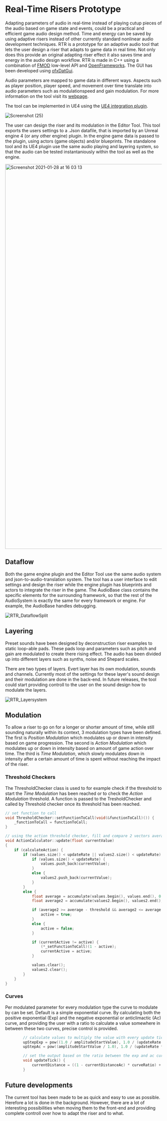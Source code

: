 # Real-Time Risers Prototype
Adapting parameters of audio in real-time instead of playing cutup pieces of the audio based on game state and events, could be a practical and efficient game audio design method. Time and energy can be saved by using adaptive risers instead of other currently standard nonlinear audio development techniques. RTR is a prototype for an adaptive audio tool that lets the user design a riser that adapts to game data in real time. Not only does this provide an original adapting riser effect it also saves time and energy in the audio design workflow. RTR is made in C++ using a combination of [FMOD](https://fmod.com/) low-level API and [OpenFrameworks](https://openframeworks.cc/). The GUI has been developed using [ofxDatGui](https://github.com/braitsch/ofxDatGui).

Audio parameters are mapped to game data in different ways. Aspects such as player position, player speed, and movement over time translate into audio parameters such as modulationspeed and gain modulation. For more information on the tool visit its [webpage](http://sdkoning.com/PF/RTR.html).

The tool can be implemented in UE4 using the [UE4 integration plugin](https://github.com/StijndeK/RTR_UE4Integration).

![Screenshot (25)](https://user-images.githubusercontent.com/31696336/107762003-9a523700-6d2c-11eb-8367-d1198573482b.png)

The user can design the riser and its modulation in the Editor Tool. This tool exports the users settings to a .Json datafile, that is imported by an Unreal engine 4 (or any other engine) plugin. In the engine game data is passed to the plugin, using actors (game objects) and/or blueprints. The standalone tool and its UE4 plugin use the same audio playing and layering system, so that the audio can be tested instantaniously within the tool as well as the engine.

<img width="1235" alt="Screenshot 2021-01-28 at 16 03 13" src="https://user-images.githubusercontent.com/31696336/106205781-55bc8c80-61bf-11eb-9aab-bfdd4743eaab.png">

## Dataflow
Both the game engine plugin and the Editor Tool use the same audio system and json-to-audio-translation system. The tool has a user interface to edit settings and design the riser while the engine plugin has blueprints and actors to integrate the riser in the game. The AudioBase class contains the specific elements for the surrounding framework, so that the rest of the AudioSystem is exactly the same for every framework or engine. For example, the AudioBase handles debugging.

![RTR_DataflowSplit](https://user-images.githubusercontent.com/31696336/104633126-fb8bd980-569e-11eb-92f6-6616ba3970e0.png)

## Layering
Preset sounds have been designed by deconstruction riser examples to static loop-able pads. These pads loop and parameters such as pitch and gain are modulated to create there rising effect. The audio has been divided up into different layers such as synths, noise and Shepard scales.

There are two types of layers. Evert layer has its own modulation, sounds and channels. Currently most of the settings for these layer's sound design and their modulation are done in the back-end. In future releases, the tool could start providing controll to the user on the sound design how to modulate the layers. 

![RTR_Layersystem](https://user-images.githubusercontent.com/31696336/104494075-41c93600-55d6-11eb-9480-007c5f8846e3.png)

## Modulation
To allow a riser to go on for a longer or shorter amount of time, while still sounding naturally within its context, 3 modulation types have been defined. The first is *Position Modulation* which modulates up or down in intensity based on game progression. The second is *Action Modulation* which modulates up or down in intensity based on amount of game action over time. The third is *Time Modulation*, which slowly modulates down in intensity after a certain amount of time is spent without reaching the impact of the riser. 

### Threshold Checkers
The ThresholdChecker class is used to for example check if the threshold to start the *Time Modulation* has been reached or to check the *Action Modulation* threshold. A function is passed to the TresholdChecker and called by Threshold checker once its threshold has been reached.

```C++
// set function to call
void ThresholdChecker::setFunctionToCall(void(&functionToCall)()) {
	_functionToCall = functionToCall;
}

// using the action threshold checker, fill and compare 2 vectors averages, and call function when threshold has been reached
void ActionCalculator::update(float currentValue)
{
	if (calculateAction) {
		if (values.size() < updateRate || values2.size() < updateRate) {
			if (values.size() < updateRate) {
				values.push_back(currentValue);
			}
			else {
				values2.push_back(currentValue);
			}
		}
		else {
			float average = accumulate(values.begin(), values.end(), 0.0) / updateRate;
			float average2 = accumulate(values2.begin(), values2.end(), 0.0) / updateRate;

			if (average2 >= average - threshold && average2 <= average + threshold && average + average2 != 0) {
				active = true;
			}
			else {
				active = false;
			}

			if (currentActive != active) {
				(*_setFunctionToCall)(1 - active);
				currentActive = active;
			}

			values.clear();
			values2.clear();
		}
	}
}
```

### Curves
Per modulated parameter for every modulation type the curve to modulate by can be set. Default is a simple exponential curve. By calculating both the positive exponential (Exp) and the negative exponential or anticlimactic (Ac) curve, and providing the user with a ratio to calculate a value somewhere in between these two curves, precise control is provided.
```C++
        // calculate values to multiply the value with every update tick
		upStepExp = pow((1.0 / amplitudeStartValue), 1.0 / (updateRate * attackUpSec));
		upStepAc = pow((amplitudeStartValue / 1.0), 1.0 / (updateRate * attackUpSec));

        // set the output based on the ratio between the exp and ac curve
        void updateTick() {
            currentDistance = ((1 - currentDistanceAc) * curveRatio) + (currentDistanceExp * (1 - curveRatio));
        }
```

## Future developments
The current tool has been made to be as quick and easy to use as possible. Herefore a lot is done in the background. However, there are a lot of interesting possibilities when moving them to the front-end and providing complete controll over how to adapt the riser and to what. 
